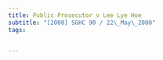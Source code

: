 ```yaml
---
title: Public Prosecutor v Lee Lye Hoe 
subtitle: "[2000] SGHC 90 / 22\_May\_2000"
tags:


---
```


